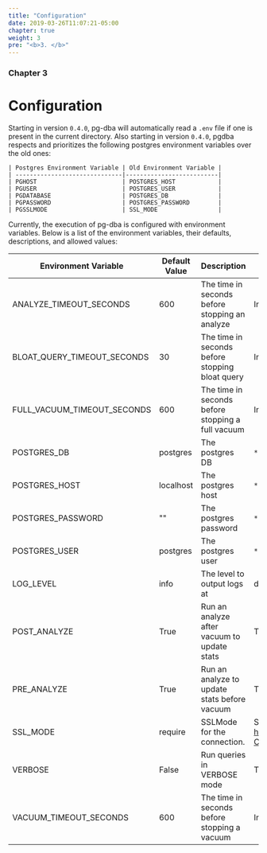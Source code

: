 ```yaml
---
title: "Configuration"
date: 2019-03-26T11:07:21-05:00
chapter: true
weight: 3
pre: "<b>3. </b>"
---
```


### Chapter 3

# Configuration

Starting in version `0.4.0`, pg-dba will automatically read a `.env` file if one
is present in the current directory. Also starting in version `0.4.0`, pgdba respects
and prioritizes the following postgres environment variables over the old ones:

```
| Postgres Environment Variable | Old Environment Variable |
| ------------------------------|--------------------------|
| PGHOST                        | POSTGRES_HOST            |
| PGUSER                        | POSTGRES_USER            |
| PGDATABASE                    | POSTGRES_DB              |
| PGPASSWORD                    | POSTGRES_PASSWORD        |
| PGSSLMODE                     | SSL_MODE                 |
```

Currently, the execution of pg-dba is configured with environment variables.
Below is a list of the environment variables, their defaults, descriptions,
and allowed values:


| Environment Variable            | Default Value | Description                                       | Allowed Values                                                            |
|---------------------------------|---------------|---------------------------------------------------|---------------------------------------------------------------------------|
| ANALYZE_TIMEOUT_SECONDS         | 600           | The time in seconds before stopping an analyze    | Integer greater than 0                                                    |
| BLOAT_QUERY_TIMEOUT_SECONDS     | 30            | The time in seconds before stopping bloat query   | Integer greater than 0                                                    |
| FULL_VACUUM_TIMEOUT_SECONDS     | 600           | The time in seconds before stopping a full vacuum | Integer greater than 0                                                    |
| POSTGRES_DB                     | postgres      | The postgres DB                                   | `*`                                                                       |
| POSTGRES_HOST                   | localhost     | The postgres host                                 | `*`                                                                       |
| POSTGRES_PASSWORD               | ""            | The postgres password                             | `*`                                                                       |
| POSTGRES_USER                   | postgres      | The postgres user                                 | `*`                                                                       |
| LOG_LEVEL                       | info          | The level to output logs at                       | debug, info, warn, error                                                  |
| POST_ANALYZE                    | True          | Run an analyze after vacuum to update stats       | True, False                                                               |
| PRE_ANALYZE                     | True          | Run an analyze to update stats before vacuum      | True, False                                                               |
| SSL_MODE                        | require       | SSLMode for the connection.                       | See https://godoc.org/github.com/lib/pq#hdr-Connection_String_Parameters  |
| VERBOSE                         | False         | Run queries in VERBOSE mode                       | True, False                                                               |
| VACUUM_TIMEOUT_SECONDS          | 600           | The time in seconds before stopping a vacuum      | Integer greater than 0                                                    |
